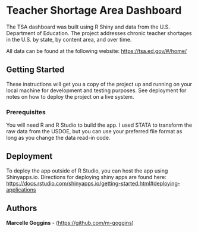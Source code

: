 # Teacher Shortage Area Dashboard

The TSA dashboard was built using R Shiny and data from the U.S. Department of Education. The project addresses chronic teacher shortages in the U.S. by state, by content area, and over time. 

All data can be found at the following website: https://tsa.ed.gov/#/home/

## Getting Started

These instructions will get you a copy of the project up and running on your local machine for development and testing purposes. See deployment for notes on how to deploy the project on a live system. 

### Prerequisites

You will need R and R Studio to build the app. I used STATA to transform the raw data from the USDOE, but you can use your preferred file format as long as you change the data read-in code. 


## Deployment

To deploy the app outside of R Studio, you can host the app using Shinyapps.io. Directions for deploying shiny apps are found here: https://docs.rstudio.com/shinyapps.io/getting-started.html#deploying-applications


## Authors

**Marcelle Goggins** - (https://github.com/m-goggins)
